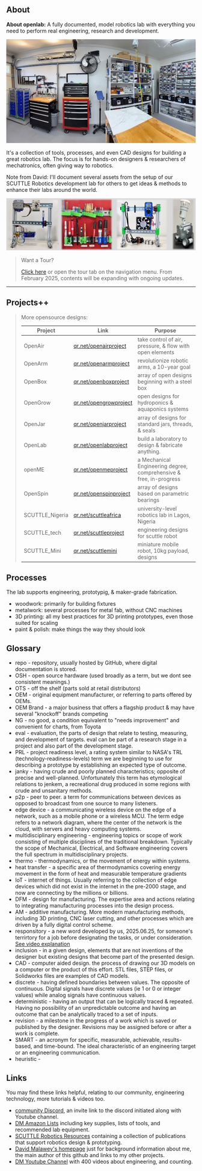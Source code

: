 ## About
**About openlab:** A fully documented, model robotics lab with everything you need to perform real engineering, research and development.

![panoramic photo](img/img_pano2.jpg)

It's a collection of tools, processes, and even CAD designs for building a great robotics lab.  The focus is for hands-on designers & researchers of mechatronics, often giving way to robotics. 

Note from David: I'll document several assets from the setup of our SCUTTLE Robotics development lab for others to get ideas & methods to enhance their labs around the world.

![banner image](img/banner.jpg)

>
> Want a Tour?
>
> [Click here](tour) or open the tour tab on the navigation menu.  From February 2025, contents will be expanding with ongoing updates.
> 

---

## Projects++

>
> More opensource designs:
>
> | Project | Link | Purpose | 
> | --------------- | ---------------------- | -------------------------------------------------------- | 
> | OpenAir | [qr.net/openairproject](https://qr.net/openairproject) | take control of air, pressure, & flow with open elements | 
> | OpenArm | [qr.net/openarmproject](https://qr.net/openarmproject) | revolutionize robotic arms, a 10-year goal | 
> | OpenBox | [qr.net/openboxproject](https://qr.net/openboxproject) | array of open designs beginning with a steel box | 
> | OpenGrow | [qr.net/opengrowproject](https://qr.net/opengrowproject) | open designs for hydroponics & aquaponics systems | 
> | OpenJar | [qr.net/openjarproject](https://qr.net/openjarproject) | array of designs for standard jars, threads, & seals | 
> | OpenLab | [qr.net/openlabproject](https://qr.net/openlabproject) | build a laboratory to design & fabricate anything. |
> | openME | [qr.net/openmeproject](https://qr.net/openmeproject) | a Mechanical Engineering degree, comprehensive & free, in-progress | 
> | OpenSpin | [qr.net/openspinproject](https://qr.net/openspinproject) | array of designs based on parametric bearings | 
> | SCUTTLE_Nigeria | [qr.net/scuttleafrica](https://qr.net/scuttleafrica) | university-level robotics lab in Lagos, Nigeria |
> | SCUTTLE_tech | [qr.net/scuttleproject](https://qr.net/scuttleproject) | engineering designs for scuttle robot |
> | SCUTTLE_Mini | [qr.net/scuttlemini](https://qr.net/scuttlemini) | miniature mobile robot, 10kg payload, designs |
>



## Processes
The lab supports engineering, prototypig, & maker-grade fabrication.
* woodwork: primarily for building fixtures
* metalwork: several processes for metal fab, without CNC machines
* 3D printing: all my best practices for 3D printing prototypes, even those suited for scaling
* paint & polish: make things the way they should look

## Glossary
* repo - repository, usually hosted by GitHub, where digital documentation is stored.
* OSH - open source hardware (used broadly as a term, but we dont see consistent meanings.)
* OTS - off the shelf (parts sold at retail distributors)
* OEM - original equipment manufacturer, or referring to parts offered by OEMs.
* OEM Brand - a major business that offers a flagship product & may have several "knockoff" brands competing
* NG - no good, a condition equivalent to "needs improvement" and convenient for charts, from Toyota
* eval - evaluation, the parts of design that relate to testing, measuring, and development of targets.  eval can be part of a research stage in a project and also part of the development stage.
* PRL - project readiness level, a rating system similar to NASA's TRL (technology-readiness-levels) term we are beginning to use for describing a prototype by establishing an expected type of outcome.
* janky - having crude and poorly planned characteristics; opposite of precise and well-planned.  Unfortunately this term has etymological relations to jenkem, a recreational drug produced in some regions with crude and unsanitary methods.
* p2p - peer to peer.  a term for communications between devices as opposed to broadcast from one source to many listeners.
* edge device - a communicating wireless device on the edge of a network, such as a mobile phone or a wireless MCU.  The term edge refers to a network diagram, where the center of the network is the cloud, with servers and heavy computing systems.
* multidisciplinary engineering - engineering topics or scope of work consisting of multiple disciplines of the traditional breakdown.  Typically the scope of Mechanical, Electrical, and Software engineering covers the full spectrum in multidisciplinary projects.
* thermo - thermodynamics, or the movement of energy within systems.
* heat transfer - a specific area of thermodynamics covering energy movement in the form of heat and measurable temperature gradients
* IoT - internet of things.  Usually referring to the collection of edge devices which did not exist in the internet in the pre-2000 stage, and now are connecting by the millions or billions.
* DFM - design for manufacturing.  The expertise area and actions relating to integrating manufacturing processes into the design process.
* AM - additive manufacturing.  More modern manufacturing methods, including 3D printing, CNC laser cutting, and other processes which are driven by a fully digital control scheme.
* responsitory - a new word developed by us, 2025.06.25, for someone's terrirtory for a job before designating the tasks, or under consideration.  [See video explanation](https://youtube.com/shorts/bYQpxxtLAJ8)
* inclusion - in a given design, elements that are not inventions of the designer but existing designs that become part of the presented design.
* CAD - computer aided design.  the process of drawing our 3D models on a computer or the product of this effort.  STL files, STEP files, or Solidworks files are examples of CAD models.
* discrete - having defined boundaries between values.  The opposite of continuous.  Digital signals have discrete values (ie 1 or 0 or integer values) while analog signals have continuous values.
* deterministic - having an output that can be logically traced & repeated. Having no possibility of an unpredictable outcome and having an outcome that can be analytically traced to a set of inputs.
* revision - a milestone in the progress of a work which is saved or published by the designer.  Revisions may be assigned before or after a work is complete.
* SMART - an acronym for specific, measurable, achievable, results-based, and time-bound. The ideal characteristic of an engineering target or an engineering communication.
* heuristic -  

## Links
You may find these links helpful, relating to our community, engineering technology, more tutorials & videos too. 

* [community Discord](https://discord.gg/Napn9mhd43), an invite link to the discord initiated along with Youtube channel.
* [DM Amazon Lists](https://www.amazon.com/shop/davidmalawey) including key supplies, lists of tools, and recommended lab equipment.
* [SCUTTLE Robotics Resources](https://www.scuttlerobot.org/resources/) containing a collection of publications that support robotics design & prototyping.
* [David Malawey's homepage](https://davidmalawey.com) just for background information about me, the main author of this github and links to my other projects.
* [DM Youtube Channel](https://www.youtube.com/@davidmalawey) with 400 videos about engineering, and counting.
